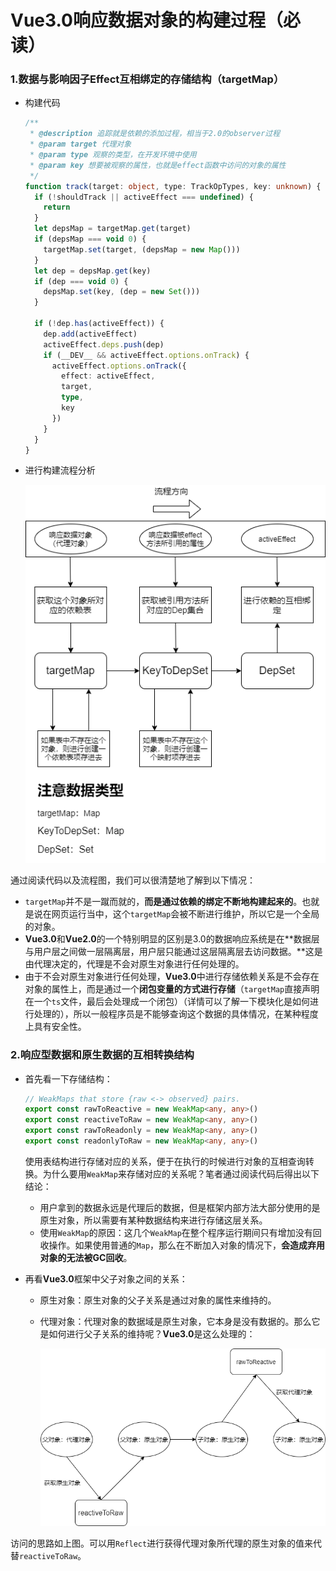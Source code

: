 # Vue3.0响应数据对象的构建过程（必读）

### 1.数据与影响因子Effect互相绑定的存储结构（targetMap）

- 构建代码

  ```typescript
  /**
   * @description 追踪就是依赖的添加过程，相当于2.0的observer过程
   * @param target 代理对象
   * @param type 观察的类型，在开发环境中使用
   * @param key 想要被观察的属性，也就是effect函数中访问的对象的属性
   */
  function track(target: object, type: TrackOpTypes, key: unknown) {
    if (!shouldTrack || activeEffect === undefined) {
      return
    }
    let depsMap = targetMap.get(target)
    if (depsMap === void 0) {
      targetMap.set(target, (depsMap = new Map()))
    }
    let dep = depsMap.get(key)
    if (dep === void 0) {
      depsMap.set(key, (dep = new Set()))
    }
  
    if (!dep.has(activeEffect)) {
      dep.add(activeEffect)
      activeEffect.deps.push(dep)
      if (__DEV__ && activeEffect.options.onTrack) {
        activeEffect.options.onTrack({
          effect: activeEffect,
          target,
          type,
          key
        })
      }
    }
  }
  ```

- 进行构建流程分析

  ![2312321312](images/2312321312.png)

通过阅读代码以及流程图，我们可以很清楚地了解到以下情况：

- `targetMap`并不是一蹴而就的，**而是通过依赖的绑定不断地构建起来的**。也就是说在网页运行当中，这个`targetMap`会被不断进行维护，所以它是一个全局的对象。
- **Vue3.0**和**Vue2.0**的一个特别明显的区别是3.0的数据响应系统是在**数据层与用户层之间做一层隔离层，用户层只能通过这层隔离层去访问数据。**这是由代理决定的，代理是不会对原生对象进行任何处理的。
- 由于不会对原生对象进行任何处理，**Vue3.0**中进行存储依赖关系是不会存在对象的属性上，而是通过一个**闭包变量的方式进行存储**（`targetMap`直接声明在一个`ts`文件，最后会处理成一个闭包）（详情可以了解一下模块化是如何进行处理的），所以一般程序员是不能够查询这个数据的具体情况，在某种程度上具有安全性。

### 2.响应型数据和原生数据的互相转换结构

- 首先看一下存储结构：

  ```typescript
  // WeakMaps that store {raw <-> observed} pairs.
  export const rawToReactive = new WeakMap<any, any>()
  export const reactiveToRaw = new WeakMap<any, any>()
  export const rawToReadonly = new WeakMap<any, any>()
  export const readonlyToRaw = new WeakMap<any, any>()
  ```

  使用表结构进行存储对应的关系，便于在执行的时候进行对象的互相查询转换。为什么要用`WeakMap`来存储对应的关系呢？笔者通过阅读代码后得出以下结论：

  - 用户拿到的数据永远是代理后的数据，但是框架内部方法大部分使用的是原生对象，所以需要有某种数据结构来进行存储这层关系。
  - 使用`WeakMap`的原因：这几个`WeakMap`在整个程序运行期间只有增加没有回收操作。如果使用普通的`Map`，那么在不断加入对象的情况下，**会造成弃用对象的无法被GC回收**。

- 再看**Vue3.0**框架中父子对象之间的关系：

  - 原生对象：原生对象的父子关系是通过对象的属性来维持的。

  - 代理对象：代理对象的数据域是原生对象，它本身是没有数据的。那么它是如何进行父子关系的维持呢？**Vue3.0**是这么处理的：

    ![qqq](images/qqq.png)

访问的思路如上图。可以用`Reflect`进行获得代理对象所代理的原生对象的值来代替`reactiveToRaw`。